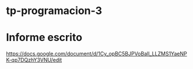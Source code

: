# tp-programacion-3

# Informe escrito

https://docs.google.com/document/d/1Cy_opBC5BJPVoBall_LLZMS1YaeNPK-qp7DQzhY3VNU/edit
